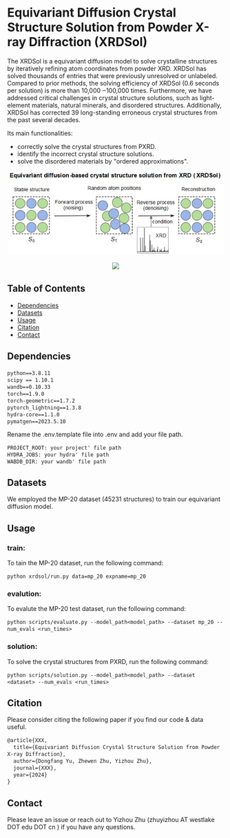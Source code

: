  
# Equivariant Diffusion Crystal Structure Solution from Powder X-ray Diffraction (XRDSol)

The XRDSol is a equivariant diffusion model to solve crystalline structures by iteratively refining atom coordinates from powder XRD. XRDSol has solved thousands of entries that were previously unresolved or unlabeled. Compared to prior methods, the solving efficiency of XRDSol (0.6 seconds per solution) is more than 10,000 ‒100,000 times. Furthermore, we have addressed critical challenges in crystal structure solutions, such as light-element materials, natural minerals, and disordered structures. Additionally, XRDSol has corrected 39 long-standing erroneous crystal structures from the past several decades. 

Its main functionalities:

- correctly solve the crystal structures from PXRD.
- identify the incorrect crystal structure solutions.
- solve the disordered materials by "ordered approximations".


<p align="center">
  <img src="figures\overview of xrdsol.jpg" /> 
</p>

<p align="center">
  <img src="figures\solution_demo.gif" width="600">
</p>


## Table of Contents

- [Dependencies](#Dependencies)
- [Datasets](#datasets)
- [Usage](#usage)
- [Citation](#citation)
- [Contact](#contact)

## Dependencies

```
python==3.8.11
scipy == 1.10.1
wandb==0.10.33
torch==1.9.0
torch-geometric==1.7.2
pytorch_lightning==1.3.8
hydra-core==1.1.0
pymatgen==2023.5.10
```
Rename the .env.template file into .env and add your file path.
```
PROJECT_ROOT: your project' file path
HYDRA_JOBS: your hydra' file path
WABDB_DIR: your wandb' file path
```

## Datasets

We employed the MP-20 dataset (45231 structures) to train our equivariant diffusion model.


## Usage
### train:

To tain the MP-20 dataset, run the following command:

```
python xrdsol/run.py data=mp_20 expname=mp_20
```
### evalution:

To evalute the MP-20 test dataset, run the following command:

```
python scripts/evaluate.py --model_path<model_path> --dataset mp_20 --num_evals <run_times>
```
### solution:

To solve the crystal structures from PXRD, run the following command:

```
python scripts/solution.py --model_path<model_path> --dataset <dataset> --num_evals <run_times>
```


## Citation

Please consider citing the following paper if you find our code & data useful.

```
@article{XXX,
  title={Equivariant Diffusion Crystal Structure Solution from Powder X-ray Diffraction},
  author={Dongfang Yu, Zhewen Zhu, Yizhou Zhu},
  journal={XXX},
  year={2024}
}
```

## Contact

Please leave an issue or reach out to Yizhou Zhu (zhuyizhou AT westlake DOT edu DOT cn ) if you have any questions.
